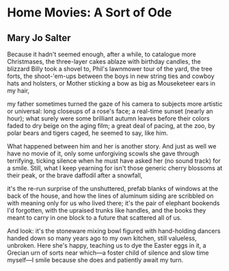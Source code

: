 # Home Movies: A Sort of Ode
## Mary Jo Salter
Because it hadn't seemed enough,
after a while, to catalogue
more Christmases, the three-layer cakes
ablaze with birthday candles, the blizzard
Billy took a shovel to,
Phil's lawnmower tour of the yard,
the tree forts, the shoot-'em-ups
between the boys in new string ties
and cowboy hats and holsters,
or Mother sticking a bow as big
as Mouseketeer ears in my hair,

my father sometimes turned the gaze
of his camera to subjects more
artistic or universal:
long closeups of a rose's face;
a real-time sunset (nearly an hour);
what surely were some brilliant autumn
leaves before their colors faded
to dry beige on the aging film;
a great deal of pacing, at the zoo,
by polar bears and tigers caged,
he seemed to say, like him.

What happened between him and her
is another story. And just as well
we have no movie of it, only
some unforgiving scowls she gave
through terrifying, ticking silence
when he must have asked her (no
sound track) for a smile.
Still, what I keep yearning for
isn't those generic cherry
blossoms at their peak, or the brave
daffodil after a snowfall,

it's the re-run surprise
of the unshuttered, prefab blanks
of windows at the back of the house,
and how the lines of aluminum
siding are scribbled on with meaning
only for us who lived there;
it's the pair of elephant bookends
I'd forgotten, with the upraised trunks
like handles, and the books they meant
to carry in one block to a future
that scattered all of us.

And look: it's the stoneware mixing bowl
figured with hand-holding dancers
handed down so many years
ago to my own kitchen, still
valueless, unbroken. Here
she's happy, teaching us to dye
the Easter eggs in it, a Grecian
urn of sorts near which—a foster
child of silence and slow time
myself—I smile because she does
and patiently await my turn.